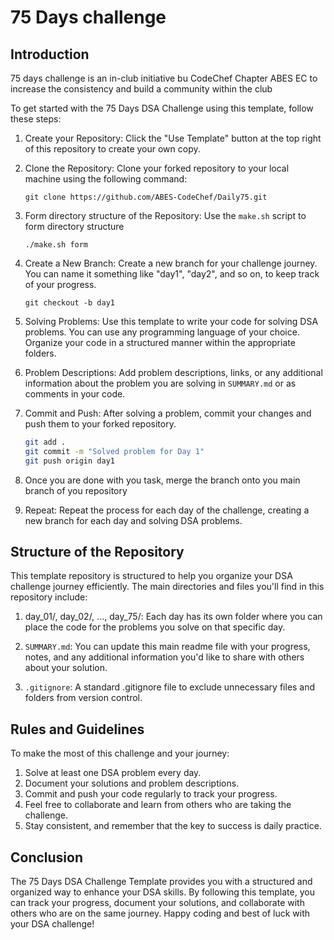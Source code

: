 # 75 Days challenge

## Introduction

75 days challenge is an in-club initiative bu CodeChef Chapter ABES EC to
increase the consistency and build a community within the club

To get started with the 75 Days DSA Challenge using this template,
follow these steps:

1. Create your Repository: Click the "Use Template" button at the top right of
   this repository to create your own copy.

2. Clone the Repository: Clone your forked repository to your local machine
   using the following command:

   `git clone https://github.com/ABES-CodeChef/Daily75.git`

3. Form directory structure of the Repository: Use the `make.sh` script to form directory structure

   `./make.sh form`

4. Create a New Branch: Create a new branch for your challenge journey.
   You can name it something like "day1", "day2", and so on, to keep track
   of your progress.

   `git checkout -b day1`

5. Solving Problems: Use this template to write your code for solving DSA
   problems. You can use any programming language of your choice. Organize your code in a
   structured manner within the appropriate folders.

6. Problem Descriptions: Add problem descriptions, links, or any additional
   information about the problem you are solving in `SUMMARY.md` or as comments
   in your code.

7. Commit and Push: After solving a problem, commit your changes and push them to your forked repository.

   ```bash
   git add .
   git commit -m "Solved problem for Day 1"
   git push origin day1
   ```

8. Once you are done with you task, merge the branch onto you main branch of you repository

9. Repeat: Repeat the process for each day of the challenge, creating a new branch for each day and solving DSA problems.

## Structure of the Repository

This template repository is structured to help you organize your DSA challenge
journey efficiently. The main directories and files you'll find in this
repository include:

1. day_01/, day_02/, ..., day_75/: Each day has its own folder where you can
   place the code for the problems you solve on that specific day.

2. `SUMMARY.md`: You can update this main readme file with your progress,
   notes, and any additional information you'd like to share with others about your solution.

3. `.gitignore`: A standard .gitignore file to exclude unnecessary files
   and folders from version control.

## Rules and Guidelines

To make the most of this challenge and your journey:

1. Solve at least one DSA problem every day.
2. Document your solutions and problem descriptions.
3. Commit and push your code regularly to track your progress.
4. Feel free to collaborate and learn from others who are taking the challenge.
5. Stay consistent, and remember that the key to success is daily practice.

## Conclusion

The 75 Days DSA Challenge Template provides you with a structured and
organized way to enhance your DSA skills. By following this template,
you can track your progress, document your solutions, and collaborate
with others who are on the same journey. Happy coding and best of luck with
your DSA challenge!
